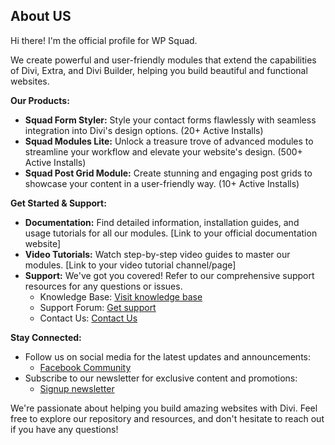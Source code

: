 ## About US

Hi there! I'm the official profile for WP Squad. 

We create powerful and user-friendly modules that extend the capabilities of Divi, Extra, and Divi Builder, helping you build beautiful and functional websites.

**Our Products:**

* **Squad Form Styler:** Style your contact forms flawlessly with seamless integration into Divi's design options. (20+ Active Installs)
* **Squad Modules Lite:** Unlock a treasure trove of advanced modules to streamline your workflow and elevate your website's design. (500+ Active Installs)
* **Squad Post Grid Module:** Create stunning and engaging post grids to showcase your content in a user-friendly way. (10+ Active Installs)

**Get Started & Support:**

* **Documentation:** Find detailed information, installation guides, and usage tutorials for all our modules. [Link to your official documentation website]
* **Video Tutorials:** Watch step-by-step video guides to master our modules. [Link to your video tutorial channel/page]
* **Support:** We've got you covered! Refer to our comprehensive support resources for any questions or issues.
    * Knowledge Base: [Visit knowledge base](https://squadmodules/support)
    * Support Forum: [Get support](https://squadmodules/support)
    * Contact Us: [Contact Us](https://squadmodules/support)

**Stay Connected:**

* Follow us on social media for the latest updates and announcements:
    * [Facebook Community](https://www.facebook.com/groups/squadmodules/)
* Subscribe to our newsletter for exclusive content and promotions:
    * [Signup newsletter](https://squadmodules/support)

We're passionate about helping you build amazing websites with Divi. Feel free to explore our repository and resources, and don't hesitate to reach out if you have any questions!
